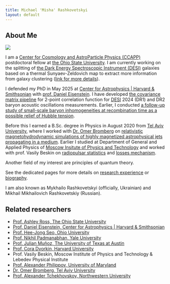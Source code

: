 ```yaml
---
title: Michael 'Misha' Rashkovetskyi
layout: default
---
```


## About Me

<img class="profile-picture" src="https://avatars0.githubusercontent.com/u/20524039?s=400&v=4">

I am a [Center for Cosmology and AstroParticle Physics (CCAPP)](https://ccapp.osu.edu/) postdoctoral fellow at [the Ohio State University](https://physics.osu.edu/).
I am currently working on the splitting of [the Dark Energy Spectroscopic Instrument (DESI)](https://desi.lbl.gov) galaxies based on a thermal Sunyaev-Zeldovich map to extract more information from galaxy clustering ([link for more details](research#clustering-of-spectroscopic-desi-galaxies-split-by-thermal-sunyaev-zeldovich-effect)).

I defended my PhD in May 2025 at [Center for Astrophysics \| Harvard & Smithsonian](https://cfa.harvard.edu) with [prof. Daniel Eisenstein](https://scholar.harvard.edu/deisenstein).
I have developed [the covariance matrix pipeline](research#semi-analytical-covariance-matrices-for-desi-2-point-correlation-functions) for 2-point correlation function for [DESI](https://desi.lbl.gov) 2024 (DR1) and DR2 baryon acoustic oscillations measurements.
Earlier, I conducted [a follow-up study of small-scale baryon inhomogeneities at recombination time as a possible relief of Hubble tension](research#inhomogeneous-recombination-relieving-hubble-tension).

Before this I earned a B.Sc. degree in Physics in August 2020 from [Tel Aviv University](https://english.tau.ac.il), where I worked with [Dr. Omer Bromberg](https://physics.tau.ac.il/profile/omerbr) on [relativistic magnetohydrodynamic simulations of highly magnetized astrophysical jets propagating in a medium](research#dynamics-of-highly-magnetized-jets-propagating-in-a-medium).
Earlier I studied at Department of General and Applied Physics of [Moscow Insitute of Physics and Technology](https://mipt.ru/english/) and worked with prof. Vasily Beskin on [radiopulsar statistics](research#orthogonal-radiopulsars-and-their-statistics) and [losses mechanism](research#pulsar-losses-mechanisms).

Another field of my interest are principles of quantum theory.

See the dedicated pages for more details on [research experience](research) or [biography](bio).

I am also known as Mykhailo Rashkovetskyi (officially, Ukrainian) and Mikhail Mikhailovich Rashkovetskiy (Russian).

## Related researchers

* [Prof. Ashley Ross, The Ohio State University](https://u.osu.edu/ross.1333/)
* [Prof. Daniel Eisenstein, Center for Astrophysics \| Harvard & Smithsonian](https://scholar.harvard.edu/deisenstein)
* [Prof. Hee-Jong Seo, Ohio University](https://www.ohio.edu/cas/seoh)
* [Prof. Nikhil Padmanabhan, Yale University](https://physics.yale.edu/people/nikhil-padmanabhan)
* [Prof. Julian Muñoz, The University of Texas at Austin](https://sites.cns.utexas.edu/julianmunoz/home)
* [Prof. Cora Dvorkin, Harvard University](http://dvorkin.physics.harvard.edu/Home.html)
* Prof. Vasily Beskin, Moscow Institute of Physics and Technology & Lebedev Physical Institute
* [Prof. Alexander Philippov, University of Maryland](https://umdphysics.umd.edu/people/faculty/current/item/1893-sashaph.html)
* [Dr. Omer Bromberg, Tel Aviv University](https://physics.tau.ac.il/profile/omerbr)
* [Prof. Alexander Tchekhovskoy, Northwestern University](https://ciera.northwestern.edu/directory/sasha-tchekhovskoy/)
